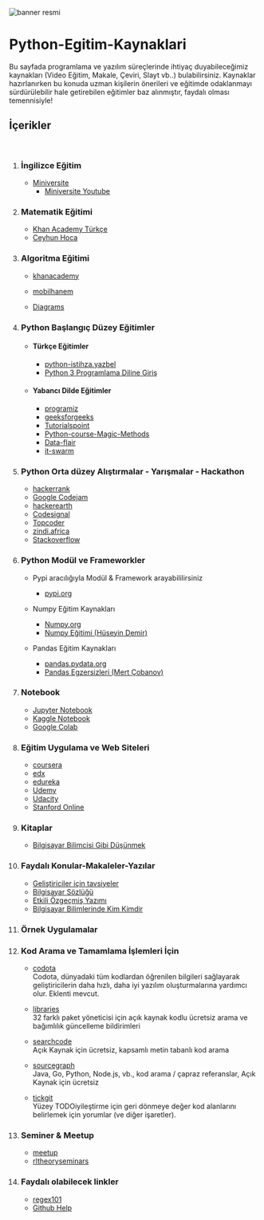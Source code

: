
![banner resmi](https://miro.medium.com/max/1000/1*rZ35gCues-RXFTscRvX1iQ.png)

# Python-Egitim-Kaynaklari
Bu sayfada programlama ve yazılım süreçlerinde ihtiyaç duyabileceğimiz kaynakları (Video Eğitim, Makale, Çeviri, Slayt vb..) bulabilirsiniz. Kaynaklar hazırlanırken bu konuda uzman kişilerin önerileri ve eğitimde odaklanmayı sürdürülebilir hale getirebilen eğitimler baz alınmıştır, faydalı olması temennisiyle!

## İçerikler
</br>

1. ### İngilizce Eğitim
     - [Miniversite](http://www.ozkancelen.com/)
       - [Miniversite Youtube](https://www.youtube.com/channel/UCyaeK2QAUXoeL1iYykgFHIg/playlists)
       
2. ### Matematik Eğitimi
     - [Khan Academy Türkçe](https://www.youtube.com/user/KhanAcademyTurkce/playlists)
     - [Ceyhun Hoca](https://www.youtube.com/channel/UCJIlDVrWCFbmGORmrKPom8w/playlists)

3. ### Algoritma Eğitimi
     - [khanacademy](https://tr.khanacademy.org/computing/computer-science/algorithms)
     - [mobilhanem](https://www.mobilhanem.com/algoritma-egitimleri/)
     
     - [Diagrams](https://app.diagrams.net/)
     
4. ### Python Başlangıç Düzey Eğitimler
     - #### Türkçe Eğitimler
       - [python-istihza.yazbel](https://python-istihza.yazbel.com/)
       - [Python 3 Programlama Diline Giriş](http://www.bedriemir.com/Python/content.html)
     - #### Yabancı Dilde Eğitimler
       - [programiz](https://www.programiz.com/python-programming)
       - [geeksforgeeks](https://www.geeksforgeeks.org/python-programming-language/?ref=leftbar)
       - [Tutorialspoint](https://www.tutorialspoint.com/index.htm)
       - [Python-course-Magic-Methods](https://www.python-course.eu/python3_magic_methods.php#call%20method)
       - [Data-flair](https://data-flair.training/blogs/python-namedtuple/)
       - [it-swarm](https://www.it-swarm.dev/tr/python-3.x/)

5. ### Python Orta düzey Alıştırmalar - Yarışmalar - Hackathon
     - [hackerrank](https://www.hackerrank.com/)
     - [Google Codejam](https://codingcompetitions.withgoogle.com/codejam)
     - [hackerearth](https://www.hackerearth.com/)
     - [Codesignal](https://codesignal.com/)
     - [Topcoder](https://www.topcoder.com/)
     - [zindi.africa](https://zindi.africa/hackathons)
     - [Stackoverflow](https://stackoverflow.com/)

6. ### Python Modül ve Frameworkler
     - Pypi aracılığıyla Modül & Framework arayabililirsiniz
       - [pypi.org](https://pypi.org/)
     - Numpy Eğitim Kaynakları
       - [Numpy.org](https://numpy.org/devdocs/user/quickstart.html#an-example)
       - [Numpy Eğitimi (Hüseyin Demir)](https://www.youtube.com/watch?v=cwEKC6-ZMpY&list=PLCj7QTvBtFBn_j3rceiIVGSEIkBDEt9OP&index=2)
       
     - Pandas Eğitim Kaynakları
       - [pandas.pydata.org](https://pandas.pydata.org/docs/)
       - [Pandas Egzersizleri (Mert Çobanov)](https://www.youtube.com/watch?v=8pn4hSZ-5ds&list=PLk54I7lqQSsaV8SxQDj19JVKfE_cM-Skp)

7. ### Notebook

     - [Jupyter Notebook](https://jupyter.org/try)
     - [Kaggle Notebook](https://www.kaggle.com/)
     - [Google Colab](https://colab.research.google.com/)


8. ### Eğitim Uygulama ve Web Siteleri
     - [coursera](https://www.coursera.org/)
     - [edx](https://www.edx.org/)
     - [edureka](https://www.edureka.co/blog/)
     - [Udemy](https://www.udemy.com/)
     - [Udacity](https://www.udacity.com/)
     - [Stanford Online](https://online.stanford.edu/courses-programs?type=All)
     
9. ### Kitaplar
     - [Bilgisayar Bilimcisi Gibi Düşünmek ](https://erdiyar.files.wordpress.com/2010/03/bbgd_pio.pdf)

10. ### Faydalı Konular-Makaleler-Yazılar
     - [Geliştiriciler için tavsiyeler](https://www.tutorialspoint.com/developers_best_practices/index.htm)
     - [Bilgisayar Sözlüğü](https://www.tutorialspoint.com/computer_glossary.htm)
     - [Etkili Özgeçmiş Yazımı](https://www.tutorialspoint.com/effective_resume_writing.htm)
     - [Bilgisayar Bilimlerinde Kim Kimdir](https://www.tutorialspoint.com/computer_whoiswho.htm)

11. ### Örnek Uygulamalar

12. ### Kod Arama ve Tamamlama İşlemleri İçin

     - [codota](https://www.codota.com/)  
     Codota, dünyadaki tüm kodlardan öğrenilen bilgileri sağlayarak geliştiricilerin daha hızlı, daha iyi yazılım oluşturmalarına yardımcı olur. Eklenti mevcut.
     
     - [libraries](https://libraries.io/)  
     32 farklı paket yöneticisi için açık kaynak kodlu ücretsiz arama ve bağımlılık güncelleme bildirimleri
     
     - [searchcode](https://searchcode.com/)  
Açık Kaynak için ücretsiz, kapsamlı metin tabanlı kod arama

     - [sourcegraph](https://about.sourcegraph.com/)  
Java, Go, Python, Node.js, vb., kod arama / çapraz referanslar, Açık Kaynak için ücretsiz

     - [tickgit](https://www.tickgit.com/)  
Yüzey TODOiyileştirme için geri dönmeye değer kod alanlarını belirlemek için yorumlar (ve diğer işaretler).

13. ### Seminer & Meetup

     - [meetup](https://www.meetup.com/tr-TR/)  
     - [rltheoryseminars](https://sites.google.com/view/rltheoryseminars)  
     
14. ### Faydalı olabilecek linkler

     - [regex101](https://regex101.com/)  
     - [Github Help](https://help.github.com/en/github/writing-on-github/basic-writing-and-formatting-syntax)  
     
     
     
